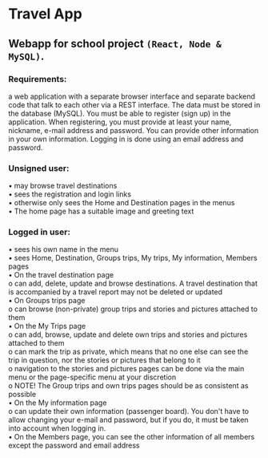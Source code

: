 # Travel App
## Webapp for school project `(React, Node & MySQL)`. 

### Requirements: <br />
a web application with a separate browser interface and separate backend code that talk to each other via a REST interface. The data must be stored in the database (MySQL).
You must be able to register (sign up) in the application. When registering, you must provide at least your name, nickname, e-mail address and password. You can provide other information in your own information.
Logging in is done using an email address and password.

### Unsigned user: <br />
• may browse travel destinations <br />
• sees the registration and login links <br />
• otherwise only sees the Home and Destination pages in the menus <br />
• The home page has a suitable image and greeting text 

### Logged in user: <br />
• sees his own name in the menu <br /> 
• sees Home, Destination, Groups trips, My trips, My information, Members pages <br />
• On the travel destination page <br />
o can add, delete, update and browse destinations. A travel destination that is accompanied by a travel report may not be deleted or updated <br />
• On Groups trips page <br />
o can browse (non-private) group trips and stories and pictures attached to them <br />
• On the My Trips page <br />
o can add, browse, update and delete own trips and stories and pictures attached to them <br />
o can mark the trip as private, which means that no one else can see the trip in question, nor the stories or pictures that belong to it <br />
o navigation to the stories and pictures pages can be done via the main menu or the page-specific menu at your discretion <br />
o NOTE! The Group trips and own trips pages should be as consistent as possible <br /> 
• On the My information page <br />
o can update their own information (passenger board). You don't have to allow changing your e-mail and password, but if you do, it must be taken into account when logging in. <br />
• On the Members page, you can see the other information of all members except the password and email address 
